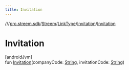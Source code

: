 ```yaml
---
title: Invitation
---
```

//[<root>](../../../../../index.html)/[pro.streem.sdk](../../../index.html)/[Streem](../../index.html)/[LinkType](../index.html)/[Invitation](index.html)/[Invitation](-invitation.html)



# Invitation



[androidJvm]\
fun [Invitation](-invitation.html)(companyCode: [String](https://kotlinlang.org/api/latest/jvm/stdlib/kotlin/-string/index.html), invitationCode: [String](https://kotlinlang.org/api/latest/jvm/stdlib/kotlin/-string/index.html))





